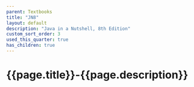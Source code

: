 ```yaml
---
parent: Textbooks
title: "JN8"
layout: default
description: "Java in a Nutshell, 8th Edition"
custom_sort_order: 3
used_this_quarter: true
has_children: true
---
```


# {{page.title}}-{{page.description}}


